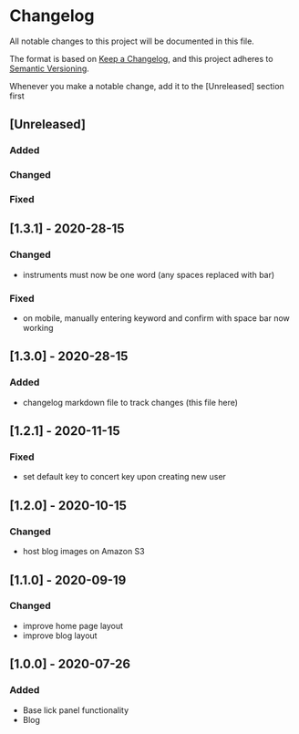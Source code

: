 # Changelog
All notable changes to this project will be documented in this file.

The format is based on [Keep a Changelog](https://keepachangelog.com/en/1.0.0/),
and this project adheres to [Semantic Versioning](https://semver.org/spec/v2.0.0.html).

Whenever you make a notable change, add it to the [Unreleased] section first


## [Unreleased]
### Added
### Changed
### Fixed



## [1.3.1] - 2020-28-15
### Changed
- instruments must now be one word (any spaces replaced with bar)

### Fixed
- on mobile, manually entering keyword and confirm with space bar now working


## [1.3.0] - 2020-28-15
### Added
- changelog markdown file to track changes (this file here)

## [1.2.1] - 2020-11-15
### Fixed
- set default key to concert key upon creating new user

## [1.2.0] - 2020-10-15
### Changed
- host blog images on Amazon S3

## [1.1.0] - 2020-09-19
### Changed
- improve home page layout
- improve blog layout

## [1.0.0] - 2020-07-26
### Added
- Base lick panel functionality
- Blog
